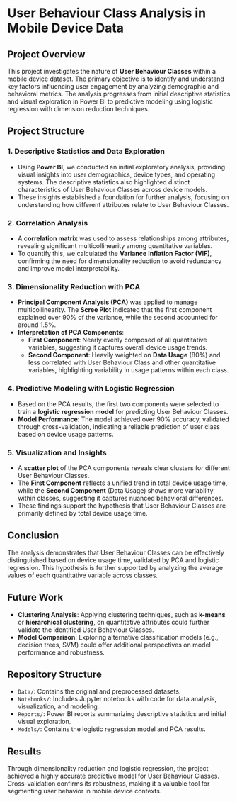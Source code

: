 
# User Behaviour Class Analysis in Mobile Device Data

## Project Overview

This project investigates the nature of **User Behaviour Classes** within a mobile device dataset. The primary objective is to identify and understand key factors influencing user engagement by analyzing demographic and behavioral metrics. The analysis progresses from initial descriptive statistics and visual exploration in Power BI to predictive modeling using logistic regression with dimension reduction techniques. 

## Project Structure

### 1. Descriptive Statistics and Data Exploration
   - Using **Power BI**, we conducted an initial exploratory analysis, providing visual insights into user demographics, device types, and operating systems. The descriptive statistics also highlighted distinct characteristics of User Behaviour Classes across device models.
   - These insights established a foundation for further analysis, focusing on understanding how different attributes relate to User Behaviour Classes.

### 2. Correlation Analysis
   - A **correlation matrix** was used to assess relationships among attributes, revealing significant multicollinearity among quantitative variables.
   - To quantify this, we calculated the **Variance Inflation Factor (VIF)**, confirming the need for dimensionality reduction to avoid redundancy and improve model interpretability.

### 3. Dimensionality Reduction with PCA
   - **Principal Component Analysis (PCA)** was applied to manage multicollinearity. The **Scree Plot** indicated that the first component explained over 90% of the variance, while the second accounted for around 1.5%.
   - **Interpretation of PCA Components**:
      - **First Component**: Nearly evenly composed of all quantitative variables, suggesting it captures overall device usage trends.
      - **Second Component**: Heavily weighted on **Data Usage** (80%) and less correlated with User Behaviour Class and other quantitative variables, highlighting variability in usage patterns within each class.

### 4. Predictive Modeling with Logistic Regression
   - Based on the PCA results, the first two components were selected to train a **logistic regression model** for predicting User Behaviour Classes.
   - **Model Performance**: The model achieved over 90% accuracy, validated through cross-validation, indicating a reliable prediction of user class based on device usage patterns.

### 5. Visualization and Insights
   - A **scatter plot** of the PCA components reveals clear clusters for different User Behaviour Classes.
   - The **First Component** reflects a unified trend in total device usage time, while the **Second Component** (Data Usage) shows more variability within classes, suggesting it captures nuanced behavioral differences.
   - These findings support the hypothesis that User Behaviour Classes are primarily defined by total device usage time.

## Conclusion

The analysis demonstrates that User Behaviour Classes can be effectively distinguished based on device usage time, validated by PCA and logistic regression. This hypothesis is further supported by analyzing the average values of each quantitative variable across classes.

## Future Work

- **Clustering Analysis**: Applying clustering techniques, such as **k-means** or **hierarchical clustering**, on quantitative attributes could further validate the identified User Behaviour Classes.
- **Model Comparison**: Exploring alternative classification models (e.g., decision trees, SVM) could offer additional perspectives on model performance and robustness.

## Repository Structure

- `Data/`: Contains the original and preprocessed datasets.
- `Notebooks/`: Includes Jupyter notebooks with code for data analysis, visualization, and modeling.
- `Reports/`: Power BI reports summarizing descriptive statistics and initial visual exploration.
- `Models/`: Contains the logistic regression model and PCA results.

## Results

Through dimensionality reduction and logistic regression, the project achieved a highly accurate predictive model for User Behaviour Classes. Cross-validation confirms its robustness, making it a valuable tool for segmenting user behavior in mobile device contexts.

